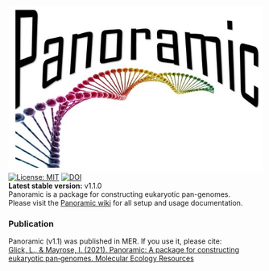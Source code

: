 ![Panoramic](https://github.com/MayroseLab/Panoramic/blob/master/img/logo.jpg?raw=true)  
[![License: MIT](https://img.shields.io/badge/License-MIT-yellow.svg)](https://opensource.org/licenses/MIT)  [![DOI](https://zenodo.org/badge/280074129.svg)](https://zenodo.org/badge/latestdoi/280074129)  
**Latest stable version:** v1.1.0  
Panoramic is a package for constructing eukaryotic pan-genomes.  
Please visit the [Panoramic wiki](https://github.com/MayroseLab/Panoramic/wiki) for all setup and usage documentation.
### Publication
Panoramic (v1.1) was published in MER. If you use it, please cite:  
[Glick, L., & Mayrose, I. (2021). Panoramic: A package for constructing eukaryotic pan‐genomes. Molecular Ecology Resources](https://onlinelibrary.wiley.com/doi/abs/10.1111/1755-0998.13344?af=R)
